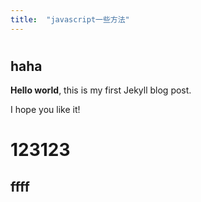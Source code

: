 ```yaml
---
title:  "javascript一些方法"
---
```

# 
## haha
**Hello world**, this is my first Jekyll blog post.

I hope you like it!

# 123123
## ffff